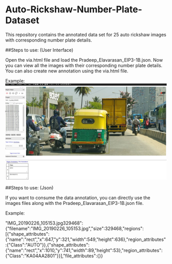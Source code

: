# Auto-Rickshaw-Number-Plate-Dataset
This repository contains the annotated data set for 25 auto rickshaw images with corresponding number plate details.

##Steps to use: (User Interface)

Open the via.html file and load the Pradeep_Elavarasan_EIP3-1B.json. Now you can view all the images with their corresponding number plate details. You can also create new annotation using the via.html file. 

Example:
![my_image](/Object%20Recognition%20Example%20-%20Autorickshaw.JPG)

##Steps to use: (Json)

If you want to consume the data annotation, you can directly use the images files along with the Pradeep_Elavarasan_EIP3-1B.json file. 

Example:

"IMG_20190226_105153.jpg329468":{"filename":"IMG_20190226_105153.jpg","size":329468,"regions":[{"shape_attributes":{"name":"rect","x":647,"y":321,"width":549,"height":636},"region_attributes":{"Class":"AUTO"}},{"shape_attributes":{"name":"rect","x":1010,"y":741,"width":89,"height":53},"region_attributes":{"Class":"KA04AA2801"}}],"file_attributes":{}}
